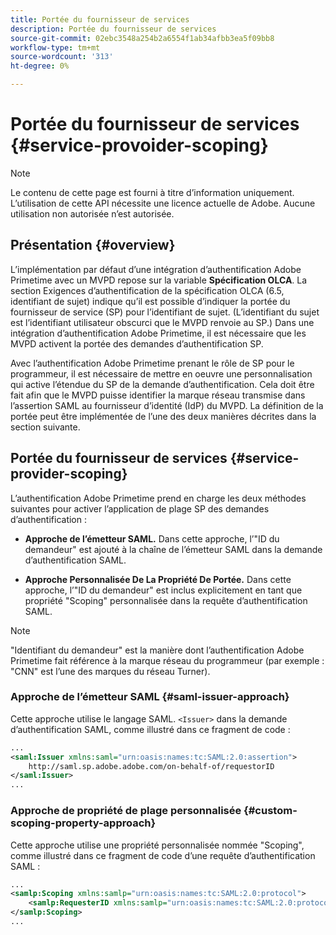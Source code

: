 ```yaml
---
title: Portée du fournisseur de services
description: Portée du fournisseur de services
source-git-commit: 02ebc3548a254b2a6554f1ab34afbb3ea5f09bb8
workflow-type: tm+mt
source-wordcount: '313'
ht-degree: 0%

---
```


# Portée du fournisseur de services {#service-provoider-scoping}

>[!NOTE]
>
>Le contenu de cette page est fourni à titre d’information uniquement. L’utilisation de cette API nécessite une licence actuelle de Adobe. Aucune utilisation non autorisée n’est autorisée.

## Présentation {#overview}

L’implémentation par défaut d’une intégration d’authentification Adobe Primetime avec un MVPD repose sur la variable **Spécification OLCA**. La section Exigences d’authentification de la spécification OLCA (6.5, identifiant de sujet) indique qu’il est possible d’indiquer la portée du fournisseur de service (SP) pour l’identifiant de sujet. (L’identifiant du sujet est l’identifiant utilisateur obscurci que le MVPD renvoie au SP.)  Dans une intégration d’authentification Adobe Primetime, il est nécessaire que les MVPD activent la portée des demandes d’authentification SP.

Avec l’authentification Adobe Primetime prenant le rôle de SP pour le programmeur, il est nécessaire de mettre en oeuvre une personnalisation qui active l’étendue du SP de la demande d’authentification.  Cela doit être fait afin que le MVPD puisse identifier la marque réseau transmise dans l’assertion SAML au fournisseur d’identité (IdP) du MVPD.  La définition de la portée peut être implémentée de l’une des deux manières décrites dans la section suivante.

## Portée du fournisseur de services {#service-provider-scoping}

L’authentification Adobe Primetime prend en charge les deux méthodes suivantes pour activer l’application de plage SP des demandes d’authentification :

* **Approche de l’émetteur SAML.**  Dans cette approche, l’&quot;ID du demandeur&quot; est ajouté à la chaîne de l’émetteur SAML dans la demande d’authentification SAML.

* **Approche Personnalisée De La Propriété De Portée.**  Dans cette approche, l’&quot;ID du demandeur&quot; est inclus explicitement en tant que propriété &quot;Scoping&quot; personnalisée dans la requête d’authentification SAML.

>[!NOTE]
>
>&quot;Identifiant du demandeur&quot; est la manière dont l’authentification Adobe Primetime fait référence à la marque réseau du programmeur (par exemple : &quot;CNN&quot; est l’une des marques du réseau Turner).

### Approche de l’émetteur SAML {#saml-issuer-approach}

Cette approche utilise le langage SAML. `<Issuer>` dans la demande d’authentification SAML, comme illustré dans ce fragment de code :

```xml
...
<saml:Issuer xmlns:saml="urn:oasis:names:tc:SAML:2.0:assertion">
    http://saml.sp.adobe.adobe.com/on-behalf-of/requestorID
</saml:Issuer>
...
```

### Approche de propriété de plage personnalisée {#custom-scoping-property-approach}

Cette approche utilise une propriété personnalisée nommée &quot;Scoping&quot;, comme illustré dans ce fragment de code d’une requête d’authentification SAML :

```xml
...
<samlp:Scoping xmlns:samlp="urn:oasis:names:tc:SAML:2.0:protocol">
    <samlp:RequesterID xmlns:samlp="urn:oasis:names:tc:SAML:2.0:protocol">requestorID</samlp:RequesterID>
</samlp:Scoping>
...
```

<!--
>[!RELATEDINFORMATION]
>* [MVPD Authentication](/help/authentication/authn-usecase.md)
>* **OLCA Specification**
-->
